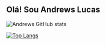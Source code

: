 ## Olá! Sou Andrews Lucas

![Andrews GitHub stats](https://github-readme-stats.vercel.app/api?username=Andrewslucas&show_icons=true&theme=tokyonight)

[![Top Langs](https://github-readme-stats.vercel.app/api/top-langs/?username=anuraghazra&layout=compact)](https://github.com/anuraghazra/github-readme-stats)
